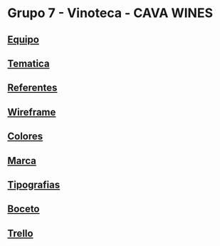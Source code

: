 # Grupo 7 - Vinoteca - CAVA WINES

## [Equipo](/markdown/equipo.md)

## [Tematica](/markdown/tematica.md)

## [Referentes](/referentes.md)

## [Wireframe](public/design/wireframe.md)

## [Colores](/design/colores.md)

## [Marca](/public/design/marca.md)

## [Tipografias](/design/tipografias.md)

## [Boceto](/public/design/boceto.md)

## [Trello](/markdown/trello.md)

